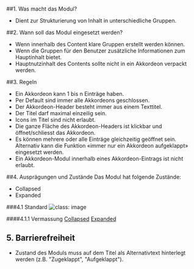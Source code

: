 ##1. Was macht das Modul?
*   Dient zur Strukturierung von Inhalt in unterschiedliche Gruppen.

##2. Wann soll das Modul eingesetzt werden?
*   Wenn innerhalb des Content klare Gruppen erstellt werden können.
*   Wenn die Gruppen für den Benutzer zusätzliche Informationen zum Hauptinhalt bietet.
*   Hauptnutzinhalt des Contents sollte nicht in ein Akkordeon verpackt werden.

##3. Regeln
*   Ein Akkordeon kann 1 bis n Einträge haben.
*   Per Default sind immer alle Akkordeons geschlossen.
*   Der Akkordeon-Header besteht immer aus einem Texttitel.
*   Der Titel darf maximal einzeilig sein.
*   Icons im Titel sind nicht erlaubt.
*   Die ganze Fläche des Akkordeon-Headers ist klickbar und öffnet/schliesst das Akkordeon.
*   Es können mehrere oder alle Einträge gleichzeitig geöffnet sein. Alternativ kann die Funktion «immer nur ein Akkordeon aufgeklappt» eingesetzt werden.
*   Ein Akkordeon-Modul innerhalb eines Akkordeon-Eintrags ist nicht erlaubt.

##4. Ausprägungen und Zustände
Das Modul hat folgende Zustände:
*   Collapsed
*   Expanded

###4.1 Standard
![](https://raw.githubusercontent.com/sbb-design-systems/sbb-design-system/master/mobile/modules/accordion/images/MM02.png 'class: image')

####4.1.1 Vermassung
[Collapsed](https://sbb.invisionapp.com/d/main#/console/14051805/322943543/inspect)
[Expanded](https://sbb.invisionapp.com/d/main#/console/14051805/322943544/inspect)

## 5\. Barrierefreiheit
* Zustand des Moduls muss auf dem Titel als Alternativtext hinterlegt werden (z.B. "Zugeklappt", "Aufgeklappt").

